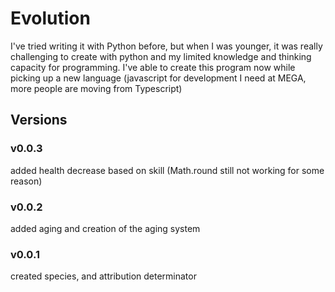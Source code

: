# Evolution
I've tried writing it with Python before, but when I was younger, it was really challenging to create with python and my limited knowledge and thinking capacity for programming. I've able to create this program now while picking up a new language (javascript for development I need at MEGA, more people are moving from Typescript)

## Versions

### v0.0.3
added health decrease based on skill (Math.round still not working for some reason)

### v0.0.2
added aging and creation of the aging system

### v0.0.1
created species, and attribution determinator